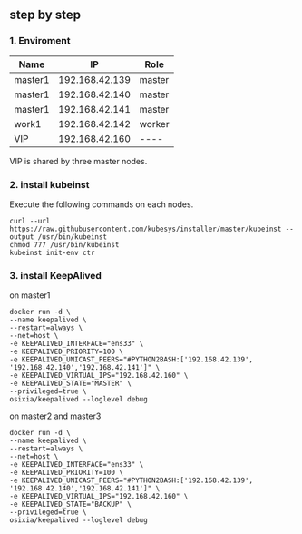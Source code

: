 ## step by step

### 1. Enviroment

| Name | IP | Role |
| ---  | -- | ---- |
| master1 | 192.168.42.139 | master |
| master1 | 192.168.42.140 | master |
| master1 | 192.168.42.141 | master |
| work1   | 192.168.42.142 | worker |
|  VIP    | 192.168.42.160 |  ----  |

VIP is shared by three master nodes.

### 2. install kubeinst

Execute the following commands on each nodes.

```
curl --url https://raw.githubusercontent.com/kubesys/installer/master/kubeinst --output /usr/bin/kubeinst
chmod 777 /usr/bin/kubeinst
kubeinst init-env ctr
```

### 3. install KeepAlived

on master1 
```
docker run -d \
--name keepalived \
--restart=always \
--net=host \
-e KEEPALIVED_INTERFACE="ens33" \
-e KEEPALIVED_PRIORITY=100 \
-e KEEPALIVED_UNICAST_PEERS="#PYTHON2BASH:['192.168.42.139', '192.168.42.140','192.168.42.141']" \
-e KEEPALIVED_VIRTUAL_IPS="192.168.42.160" \
-e KEEPALIVED_STATE="MASTER" \
--privileged=true \
osixia/keepalived --loglevel debug
```

on master2 and master3
```
docker run -d \
--name keepalived \
--restart=always \
--net=host \
-e KEEPALIVED_INTERFACE="ens33" \
-e KEEPALIVED_PRIORITY=100 \
-e KEEPALIVED_UNICAST_PEERS="#PYTHON2BASH:['192.168.42.139', '192.168.42.140','192.168.42.141']" \
-e KEEPALIVED_VIRTUAL_IPS="192.168.42.160" \
-e KEEPALIVED_STATE="BACKUP" \
--privileged=true \
osixia/keepalived --loglevel debug
```
